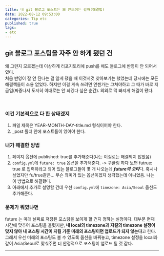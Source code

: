 ```yaml
---
title: 내 git 블로그 포스트는 왜 안보이는 걸까(해결법)   
date: 2022-08-12 09:53:00
categories: Tip etc 
published: true 
tags:
- etc   
---
```



## git 블로그 포스팅을 자주 안 하게 됐던 건   
왜 그런지 모르겠는데 이상하게 리포지토리에 push를 해도 블로그에 반영이 안 되어서였다.  
처음 반영이 잘 안 된다는 걸 알게 됐을 때 이것저것 찾아보기는 했었는데 당시에는 모든 해결책들이 소용 없었다. 
하지만 이걸 계속 쓰려면 언젠가는 고쳐야하고 그 때가 바로 지금임(짜증나서 도저히 이대로는 안 되겠다 싶은 순간). 
의외로 맥 빠지게 해결이 됐다.  

<br />  

### 이건 기본적으로 다 한 상태겠지        
1. 파일 제목은 YEAR-MONTH-DAY-title.md 형식이어야 한다. 
2. _post 폴더 안에 포스트들이 있어야 한다. 


### 내가 해결한 방법
1. 페이지 옵션에 published: true를 추가해준다(나는 이걸로는 해결되지 않았음)
2. ```config.yml```에 ```future: true``` 옵션을 추가해준다. 
-> 구글링 하다 보면 futrue: true 로 입력하라고 되어 있는 블로그들이 몇 개 나오는데 ***future의 오타***다. 혹시나 싶었지만 fu/true같은... 무슨 의미가 있는 옵션이겠지 생각했는데 아니었음. 나는 이 방법으로 해결했다. 
3. 아래에서 추가로 설명할 건데 우선 ```config.yml```에 ```timezone: Asia/Seoul``` 옵션도 추가해준다. 

### 문제가 뭐였냐면
future 는 미래 날짜로 저장된 포스팅을 보이게 할 건지 정하는 설정이다. 
대부분 현재 시간에 맞추어 포스팅을 올렸지만, **내 local의 timezone과 지킬의 timezone 설정이 맞지 않아 내 포스팅 시간이 지킬 기준 미래의 포스팅이면 업로드가 되지 않는다**고 한다. 
그래서 우선 미래의 포스팅도 볼 수 있도록 옵션을 바꿔놓고, timezone 설정을 local과 같이 Asia/Seoul로 맞춰주면 더 안정적으로 포스팅이 업로드 될 것 같다. 

---
